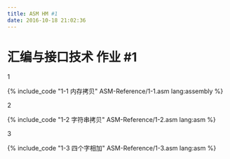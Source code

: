 ```yaml
---
title: ASM HM #1
date: 2016-10-18 21:02:36
---
```


# 汇编与接口技术 作业 #1

1 

{% include_code "1-1 内存拷贝" ASM-Reference/1-1.asm lang:assembly %}

2

{% include_code "1-2 字符串拷贝" ASM-Reference/1-2.asm lang:asm %}

3

{% include_code "1-3 四个字相加" ASM-Reference/1-3.asm lang:asm %}
